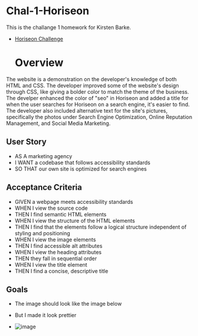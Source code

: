 # Chal-1-Horiseon
This is the challange 1 homework for Kirsten Barke.
* [Horiseon Challenge](file:///C:/Users/Kirsten%20Barke/bootcamp/Challanges/Chal-1/urban-octo-telegram/Develop/index.html)

  # Overview
The website is a demonstration on the developer's knowledge of both HTML and CSS. The developer improved some of the website's design through CSS, like giving a bolder color to match the theme of the business. The develper enhanced the color of "seo" in Horiseon and added a title for when the user searches for Horiseon on a search engine, it's easier to find. The developer also included alternative text for the site's pictures, specifically the photos under Search Engine Optimization, Online Reputation Management, and Social Media Marketing.

## User Story
* AS A marketing agency
* I WANT a codebase that follows accessibility standards
* SO THAT our own site is optimized for search engines

## Acceptance Criteria
* GIVEN a webpage meets accessibility standards
* WHEN I view the source code
* THEN I find semantic HTML elements
* WHEN I view the structure of the HTML elements
* THEN I find that the elements follow a logical structure independent of styling and positioning
* WHEN I view the image elements
* THEN I find accessible alt attributes
* WHEN I view the heading attributes
* THEN they fall in sequential order
* WHEN I view the title element
* THEN I find a concise, descriptive title

## Goals 
* The image should look like the image below
* But I made it look prettier

* ![image](https://github.com/kibarke/Chal-1-Horiseon/assets/152912379/eebb95e8-7b0b-4edb-9c21-cd8b62467f40)
